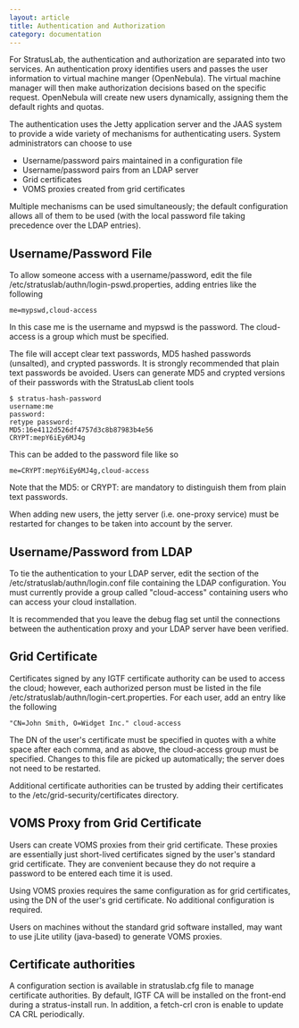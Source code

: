 ```yaml
---
layout: article
title: Authentication and Authorization
category: documentation
---
```


For StratusLab, the authentication and authorization are separated into two 
services. An authentication proxy identifies users and passes the user 
information to virtual machine manger (OpenNebula). The virtual machine manager 
will then make authorization decisions based on the specific request. 
OpenNebula will create new users dynamically, assigning them the default 
rights and quotas.

The authentication uses the Jetty application server and the JAAS system to 
provide a wide variety of mechanisms for authenticating users. System 
administrators can choose to use

+ Username/password pairs maintained in a configuration file
+ Username/password pairs from an LDAP server
+ Grid certificates
+ VOMS proxies created from grid certificates

Multiple mechanisms can be used simultaneously; the default configuration 
allows all of them to be used (with the local password file taking precedence 
over the LDAP entries).

Username/Password File
----------------------

To allow someone access with a username/password, edit the file 
/etc/stratuslab/authn/login-pswd.properties, adding entries like the following

    me=mypswd,cloud-access

In this case me is the username and mypswd is the password. The cloud-access 
is a group which must be specified.

The file will accept clear text passwords, MD5 hashed passwords (unsalted), 
and crypted passwords. It is strongly recommended that plain text passwords 
be avoided. Users can generate MD5 and crypted versions of their passwords 
with the StratusLab client tools

    $ stratus-hash-password 
    username:me
    password:
    retype password:
    MD5:16e4112d526df4757d3c8b87983b4e56
    CRYPT:mepY6iEy6MJ4g

This can be added to the password file like so

    me=CRYPT:mepY6iEy6MJ4g,cloud-access

Note that the MD5: or CRYPT: are mandatory to distinguish them from plain text 
passwords.

When adding new users, the jetty server (i.e. one-proxy service) must be 
restarted for changes to be taken into account by the server.

Username/Password from LDAP
---------------------------

To tie the authentication to your LDAP server, edit the section of the 
/etc/stratuslab/authn/login.conf file containing the LDAP configuration. You 
must currently provide a group called "cloud-access" containing users who can 
access your cloud installation.

It is recommended that you leave the debug flag set until the connections 
between the authentication proxy and your LDAP server have been verified.

Grid Certificate
----------------

Certificates signed by any IGTF certificate authority can be used to access the 
cloud; however, each authorized person must be listed in the file 
/etc/stratuslab/authn/login-cert.properties. For each user, add an entry like 
the following

    "CN=John Smith, O=Widget Inc." cloud-access

The DN of the user's certificate must be specified in quotes with a white space 
after each comma, and as above, the cloud-access group must be specified. 
Changes to this file are picked up automatically; the server does not need to 
be restarted.

Additional certificate authorities can be trusted by adding their certificates 
to the /etc/grid-security/certificates directory.

VOMS Proxy from Grid Certificate
--------------------------------

Users can create VOMS proxies from their grid certificate. These proxies are 
essentially just short-lived certificates signed by the user's standard grid 
certificate. They are convenient because they do not require a password to be 
entered each time it is used.

Using VOMS proxies requires the same configuration as for grid certificates, 
using the DN of the user's grid certificate. No additional configuration is 
required.

Users on machines without the standard grid software installed, may want to use 
jLite utility (java-based) to generate VOMS proxies.

Certificate authorities
-----------------------

A configuration section is available in stratuslab.cfg file to manage 
certificate authorities. By default, IGTF CA will be installed on the front-end 
during a stratus-install run. In addition, a fetch-crl cron is enable to update 
CA CRL periodically.
